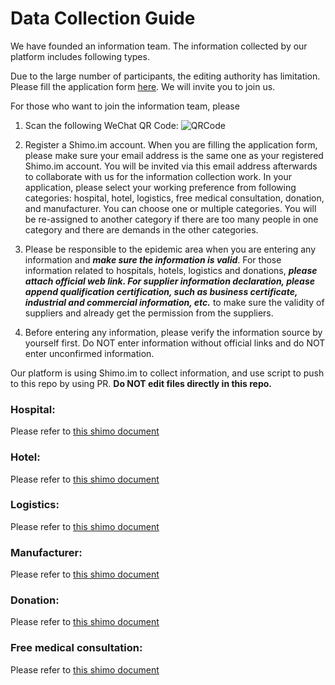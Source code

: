 # Data Collection Guide

We have founded an information team. The information collected by our platform includes following types.

Due to the large number of participants, the editing authority has limitation. Please fill the application form [here](https://shimo.im/forms/YVJkGrGCWwQPTpqY/fill). We will invite you to join us.

For those who want to join the information team, please 
1. Scan the following WeChat QR Code:
![QRCode](./static/QRCode.jpeg)

2. Register a Shimo.im account. When you are filling the application form, please make sure your email address is the same one as your registered Shimo.im account. You will be invited via this email address afterwards to collaborate with us for the information collection work. In your application, please select your working preference from following categories: hospital, hotel, logistics, free medical consultation, donation, and manufacturer. You can choose one or multiple categories. You will be re-assigned to another category if there are too many people in one category and there are demands in the other categories.

3. Please be responsible to the epidemic area when you are entering any information and **_make sure the information is valid_**. For those information related to hospitals, hotels, logistics and donations, **_please attach official web link. For supplier information declaration, please append qualification certification, such as business certificate, industrial and commercial information, etc._** to make sure the validity of suppliers and already get the permission from the suppliers.

4. Before entering any information, please verify the information source by yourself first. Do NOT enter information without official links and do NOT enter unconfirmed information. 

Our platform is using Shimo.im to collect information, and use script to push to this repo by using PR. **Do NOT edit files directly in this repo.**

### Hospital:

Please refer to [this shimo document](https://shimo.im/sheets/k399pHyt6HKvW6xR/MODOC/)

### Hotel:

Please refer to [this shimo document](https://shimo.im/sheets/Hd9C3QytrJK3RWxG/z1rye/)

### Logistics:

Please refer to [this shimo document](https://shimo.im/sheets/RTHXp3ghtKXY3GcC/MODOC/)

### Manufacturer:

Please refer to [this shimo document](https://shimo.im/sheets/pchvJ6ddyRHHdXtv/MODOC/)

### Donation:

Please refer to [this shimo document](https://shimo.im/sheets/W3gxW6cwkYTDY6DD/)

### Free medical consultation:

Please refer to [this shimo document](https://shimo.im/sheets/JgXjYCJJTRQxJ3GP/MODOC/)

 